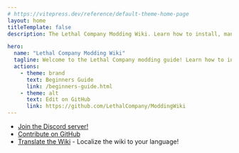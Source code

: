 ```yaml
---
# https://vitepress.dev/reference/default-theme-home-page
layout: home
titleTemplate: false
description: The Lethal Company Modding Wiki. Learn how to install, manage, and create mods for Lethal Company!

hero:
  name: "Lethal Company Modding Wiki"
  tagline: Welcome to the Lethal Company modding guide! Learn how to install, manage, and create mods for Lethal Company!
  actions:
    - theme: brand
      text: Beginners Guide
      link: /beginners-guide.html
    - theme: alt
      text: Edit on GitHub
      link: https://github.com/LethalCompany/ModdingWiki
---
```


<script setup lang="ts">
  import Home from './.vitepress/components/Home.vue'
  import HomeGroup from './.vitepress/components/HomeGroup.vue'
  import HomeItem from './.vitepress/components/HomeItem.vue'
  import HomeLinks from './.vitepress/components/HomeLinks.vue'
</script>

<Home>
  <HomeGroup title="Installing Mods">
    <HomeItem name="Beginners guide" href="./beginners-guide.html" />
    <HomeItem name="Using r2modman" href="./installation/installing-r2modman.html" />
    <HomeItem name="Sharing r2modman profiles" href="./installation/syncing-mods.html" />
    <HomeItem name="Configuring mods" href="./installation/configuration.html" />
  </HomeGroup>

  <HomeGroup title="Creating Mods">
    <HomeItem name="Initial modding setup" href="./modding/initial-setup.html" />
    <HomeItem name="Starting a mod" href="./modding/starting-a-mod.html" />
    <HomeItem name="Open-source and ethics" href="./modding/open-source-and-ethics.html" />
    <HomeItem name="Publishing your mod" href="./modding/publishing-your-mod.html" />
  </HomeGroup>

  <HomeGroup title="Other Resources">
    <HomeItem name="Frequently Asked Questions" href="./extras/faq.html" />
    <HomeItem name="Contributing translations" href="./translation/translating-the-wiki.html" />
    <HomeItem name="About" href="./extras/about.html" />
  </HomeGroup>
</Home>

<HomeLinks>

- [Join the Discord server!](https://discord.gg/nYcQFEpXfU)
- [Contribute on GitHub](https://github.com/LethalCompany/ModdingWiki)
- [Translate the Wiki](./translation/translating-the-wiki.html) - Localize the wiki to your language!

</HomeLinks>